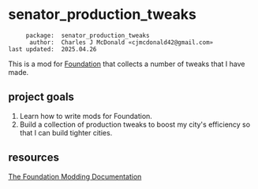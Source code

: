 # senator_production_tweaks

         package:  senator_production_tweaks
          author:  Charles J McDonald «cjmcdonald42@gmail.com»
    last updated:  2025.04.26

This is a mod for [Foundation](https://foundation-game.fandom.com/wiki/Foundation_Wiki) that collects a number of tweaks that I have made.

## project goals

1. Learn how to write mods for Foundation.
2. Build a collection of production tweaks to boost my city's efficiency so that I can build tighter cities.

## resources

[The Foundation Modding Documentation](https://www.polymorph.games/foundation/modding/)
